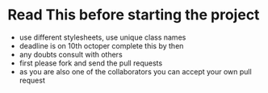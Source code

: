 # Read This before starting the project
- use different stylesheets, use unique class names
- deadline is on 10th octoper complete this by then
- any doubts consult with others
- first please fork and send the pull requests
- as you are also one of the collaborators you can accept your own pull request
